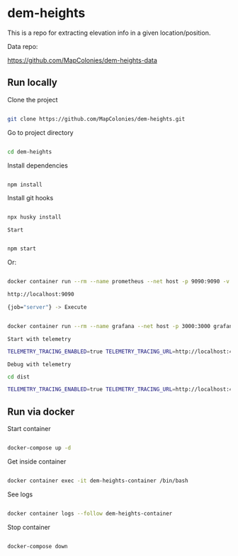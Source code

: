 # dem-heights

This is a repo for extracting elevation info in a given location/position.

Data repo:

https://github.com/MapColonies/dem-heights-data

## Run locally

Clone the project

```bash

git clone https://github.com/MapColonies/dem-heights.git

```

Go to project directory

```bash

cd dem-heights

```

Install dependencies

```bash

npm install

```
Install git hooks

```bash

npx husky install

```

`Start`

```bash

npm start

```

Or:

```bash

docker container run --rm --name prometheus --net host -p 9090:9090 -v /temp/prometheus.yaml:/etc/prometheus/prometheus.yml prom/prometheus

http://localhost:9090

{job="server"} -> Execute

```

```bash

docker container run --rm --name grafana --net host -p 3000:3000 grafana/grafana-oss

```

`Start with telemetry`

```bash
TELEMETRY_TRACING_ENABLED=true TELEMETRY_TRACING_URL=http://localhost:4318/v1/traces TELEMETRY_METRICS_ENABLED=true TELEMETRY_METRICS_URL=http://localhost:4318/v1/metrics npm start
```

`Debug with telemetry`

```bash
cd dist

TELEMETRY_TRACING_ENABLED=true TELEMETRY_TRACING_URL=http://localhost:4318/v1/traces TELEMETRY_METRICS_ENABLED=true TELEMETRY_METRICS_URL=http://localhost:4318/v1/metrics node --inspect index.js
```

## Run via docker

Start container

```bash

docker-compose up -d

```

Get inside container

```bash

docker container exec -it dem-heights-container /bin/bash

```

See logs

```bash

docker container logs --follow dem-heights-container

```

Stop container

```bash

docker-compose down

```
